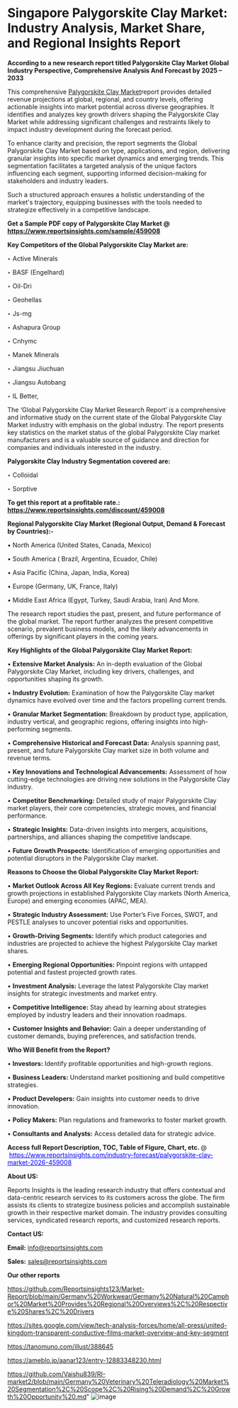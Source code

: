 # Singapore Palygorskite Clay Market: Industry Analysis, Market Share, and Regional Insights Report

<strong>According to a new research report titled Palygorskite Clay Market Global Industry Perspective, Comprehensive Analysis And Forecast by 2025 – 2033</strong>

This comprehensive <a href=https://www.reportsinsights.com/sample/459008>Palygorskite Clay Market</a>report provides detailed revenue projections at global, regional, and country levels, offering actionable insights into market potential across diverse geographies. It identifies and analyzes key growth drivers shaping the Palygorskite Clay Market while addressing significant challenges and restraints likely to impact industry development during the forecast period.

To enhance clarity and precision, the report segments the Global Palygorskite Clay Market based on type, applications, and region, delivering granular insights into specific market dynamics and emerging trends. This segmentation facilitates a targeted analysis of the unique factors influencing each segment, supporting informed decision-making for stakeholders and industry leaders.

Such a structured approach ensures a holistic understanding of the market's trajectory, equipping businesses with the tools needed to strategize effectively in a competitive landscape.

<strong>Get a Sample PDF copy of Palygorskite Clay Market </strong><strong>@<a href=https://www.reportsinsights.com/sample/459008 style=color:#0000ff;> https://www.reportsinsights.com/sample/459008</a></strong></font>

<strong>Key Competitors of the Global Palygorskite Clay Market are:</strong>

‣ Active Minerals

‣ BASF (Engelhard)

‣ Oil-Dri

‣ Geohellas

‣ Js-mg

‣ Ashapura Group

‣ Cnhymc

‣ Manek Minerals

‣ Jiangsu Jiuchuan

‣ Jiangsu Autobang

‣ IL Better,

The ‘Global Palygorskite Clay Market Research Report’ is a comprehensive and informative study on the current state of the Global Palygorskite Clay Market industry with emphasis on the global industry. The report presents key statistics on the market status of the global Palygorskite Clay market manufacturers and is a valuable source of guidance and direction for companies and individuals interested in the industry.

<strong>Palygorskite Clay Industry Segmentation covered are:</strong>

‣ Colloidal

‣ Sorptive

<strong>To get this report at a profitable rate.: <a href=https://www.reportsinsights.com/discount/459008 style=color:#0000ff;>https://www.reportsinsights.com/discount/459008</a></strong></font>

<strong>Regional Palygorskite Clay Market (Regional Output, Demand &amp; Forecast by Countries):-</strong>

• North America (United States, Canada, Mexico)

• South America ( Brazil, Argentina, Ecuador, Chile)

• Asia Pacific (China, Japan, India, Korea)

• Europe (Germany, UK, France, Italy)

• Middle East Africa (Egypt, Turkey, Saudi Arabia, Iran) And More.

The research report studies the past, present, and future performance of the global market. The report further analyzes the present competitive scenario, prevalent business models, and the likely advancements in offerings by significant players in the coming years.

<strong>Key Highlights of the Global Palygorskite Clay Market Report:</strong>

• <strong>Extensive Market Analysis:</strong> An in-depth evaluation of the Global Palygorskite Clay Market, including key drivers, challenges, and opportunities shaping its growth.

• <strong>Industry Evolution:</strong> Examination of how the Palygorskite Clay market dynamics have evolved over time and the factors propelling current trends.

• <strong>Granular Market Segmentation:</strong> Breakdown by product type, application, industry vertical, and geographic regions, offering insights into high-performing segments.

• <strong>Comprehensive Historical and Forecast Data:</strong> Analysis spanning past, present, and future Palygorskite Clay market size in both volume and revenue terms.

• <strong>Key Innovations and Technological Advancements:</strong> Assessment of how cutting-edge technologies are driving new solutions in the Palygorskite Clay industry.

• <strong>Competitor Benchmarking:</strong> Detailed study of major Palygorskite Clay market players, their core competencies, strategic moves, and financial performance.

• <strong>Strategic Insights:</strong> Data-driven insights into mergers, acquisitions, partnerships, and alliances shaping the competitive landscape.

• <strong>Future Growth Prospects:</strong> Identification of emerging opportunities and potential disruptors in the Palygorskite Clay market.

<strong>Reasons to Choose the Global Palygorskite Clay Market Report:</strong>

• <strong>Market Outlook Across All Key Regions:</strong> Evaluate current trends and growth projections in established Palygorskite Clay markets (North America, Europe) and emerging economies (APAC, MEA).

• <strong>Strategic Industry Assessment:</strong> Use Porter’s Five Forces, SWOT, and PESTLE analyses to uncover potential risks and opportunities.

• <strong>Growth-Driving Segments:</strong> Identify which product categories and industries are projected to achieve the highest Palygorskite Clay market shares.

• <strong>Emerging Regional Opportunities:</strong> Pinpoint regions with untapped potential and fastest projected growth rates.

• <strong>Investment Analysis:</strong> Leverage the latest Palygorskite Clay market insights for strategic investments and market entry.

• <strong>Competitive Intelligence:</strong> Stay ahead by learning about strategies employed by industry leaders and their innovation roadmaps.

• <strong>Customer Insights and Behavior:</strong> Gain a deeper understanding of customer demands, buying preferences, and satisfaction trends.

<strong>Who Will Benefit from the Report?</strong>

• <strong>Investors:</strong> Identify profitable opportunities and high-growth regions.

• <strong>Business Leaders:</strong> Understand market positioning and build competitive strategies.

• <strong>Product Developers:</strong> Gain insights into customer needs to drive innovation.

• <strong>Policy Makers:</strong> Plan regulations and frameworks to foster market growth.

• <strong>Consultants and Analysts:</strong> Access detailed data for strategic advice.
</ul>
<strong>Access full Report Description, TOC, Table of Figure, Chart, etc. </strong>@  <a href=https://www.reportsinsights.com/industry-forecast/palygorskite-clay-market-2026-459008 style=color:#0000ff;>https://www.reportsinsights.com/industry-forecast/palygorskite-clay-market-2026-459008</a></font>

<strong><strong>About US</strong>:</strong>

Reports Insights is the leading research industry that offers contextual and data-centric research services to its customers across the globe. The firm assists its clients to strategize business policies and accomplish sustainable growth in their respective market domain. The industry provides consulting services, syndicated research reports, and customized research reports.

<strong>Contact US:</strong>

<p class=""""><b>Email:</b> <a href=mailto:info@reportsinsights.com>info@reportsinsights.com</a></p>
<p class=""""><b>Sales:</b> <a href=mailto:sales@reportsinsights.com>sales@reportsinsights.com</a></p>

<strong>Our other reports</strong>

<a href=https://github.com/Reportsinsights123/Market-Report/blob/main/Germany%20Workwear/Germany%20Natural%20Camphor%20Market%20Provides%20Regional%20Overviews%2C%20Respective%20Shares%2C%20Drivers>https://github.com/Reportsinsights123/Market-Report/blob/main/Germany%20Workwear/Germany%20Natural%20Camphor%20Market%20Provides%20Regional%20Overviews%2C%20Respective%20Shares%2C%20Drivers</a>

<a href=https://sites.google.com/view/tech-analysis-forces/home/all-press/united-kingdom-transparent-conductive-films-market-overview-and-key-segment>https://sites.google.com/view/tech-analysis-forces/home/all-press/united-kingdom-transparent-conductive-films-market-overview-and-key-segment</a>

<a href=https://tanomuno.com/illust/388645>https://tanomuno.com/illust/388645</a>

<a href=https://ameblo.jp/aanar123/entry-12883348230.html>https://ameblo.jp/aanar123/entry-12883348230.html</a>

<a href=https://github.com/Vaishu839/RI-market2/blob/main/Germany%20Veterinary%20Teleradiology%20Market%20Segmentation%2C%20Scope%2C%20Rising%20Demand%2C%20Growth%20Opportunity%20.md>https://github.com/Vaishu839/RI-market2/blob/main/Germany%20Veterinary%20Teleradiology%20Market%20Segmentation%2C%20Scope%2C%20Rising%20Demand%2C%20Growth%20Opportunity%20.md</a>"
![image](https://github.com/user-attachments/assets/d7646737-1737-4376-a245-7731c72182ae)
